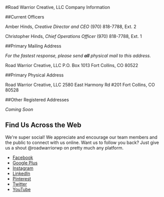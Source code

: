 #Road Warrior Creative, LLC Company Information

##Current Officers

Amber Hinds, _Creative Director and CEO_
(970) 818-7788, Ext. 2

Christopher Hinds, _Chief Operations Officer_
(970) 818-7788, Ext. 1

##Primary Mailing Address

_For the fastest response, please send **all** physical mail to this address._

Road Warrior Creative, LLC
P.O. Box 1013
Fort Collins, CO 80522

##Primary Physical Address

Road Warrior Creative, LLC
2580 East Harmony Rd #201
Fort Collins, CO 80528

##Other Registered Addresses

_Coming Soon_

## Find Us Across the Web
We're super social!  We appreciate and encourage our team members and the public to connect with us online.  Want us to follow you back?  Just give us a shout @roadwarriorwp on pretty much any platform.

* [Facebook](https://www.facebook.com/roadwarriorwp)
* [Google Plus](https://plus.google.com/b/118400830569556488379/+Roadwarriorcreative)
* [Instagram](https://www.instagram.com/roadwarriorwp/)
* [LinkedIn](https://www.linkedin.com/company/10383254)
* [Pinterest](https://www.pinterest.com/roadwarriorwp/)
* [Twitter](https://twitter.com/roadwarriorwp)
* [YouTube](https://www.youtube.com/roadwarriorcreative)